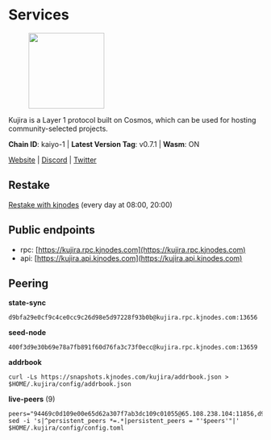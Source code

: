 # Services

<figure><img src="https://raw.githubusercontent.com/kj89/testnet_manuals/main/pingpub/logos/kujira.png" width="150" alt=""><figcaption></figcaption></figure>

Kujira is a Layer 1 protocol built on Cosmos, which can be used for  hosting community-selected projects.

**Chain ID**: kaiyo-1 | **Latest Version Tag**: v0.7.1 | **Wasm**: ON

[Website](https://kujira.app) | [Discord](https://discord.gg/teamkujira) | [Twitter](https://twitter.com/TeamKujira)

## Restake

[Restake with kjnodes](https://restake.app/kujira/kujiravaloper1tnuqj73jfn3724lqz34c27tuv80nv336sadqym) (every day at 08:00, 20:00)
## Public endpoints

* rpc: [https://kujira.rpc.kjnodes.com](https://kujira.rpc.kjnodes.com)
* api: [https://kujira.api.kjnodes.com](https://kujira.api.kjnodes.com)

## Peering

**state-sync**

```
d9bfa29e0cf9c4ce0cc9c26d98e5d97228f93b0b@kujira.rpc.kjnodes.com:13656
```

**seed-node**

```
400f3d9e30b69e78a7fb891f60d76fa3c73f0ecc@kujira.rpc.kjnodes.com:13659
```

**addrbook**
```
curl -Ls https://snapshots.kjnodes.com/kujira/addrbook.json > $HOME/.kujira/config/addrbook.json
```

**live-peers** (9)
```
peers="94469c0d109e00e65d62a307f7ab3dc109c01055@65.108.238.104:11856,d9bfa29e0cf9c4ce0cc9c26d98e5d97228f93b0b@65.109.88.38:13656,4c1f4d9358118cb8917567702c12ca4f31714b32@65.108.132.107:26656,a7d96dc929824613315dcc1c90fee119f28cc51f@134.65.193.158:26656,450e62f04093c283cc7dcf1257a9b2e4893ad545@148.251.85.115:26656,b690b0e6a904fc0172ef1eccc07bea9f48f4e454@141.94.73.39:53756,d6f2eee997d108d4fde5683e31d678427376dfce@77.68.27.75:26656,66c551ebcb68fe343c7e2720593dc47426813a68@93.189.30.101:26656,01cf570d3b08fdb5fe2f307cb485de7a35a3af23@135.148.55.229:11856"
sed -i 's|^persistent_peers *=.*|persistent_peers = "'$peers'"|' $HOME/.kujira/config/config.toml
```
